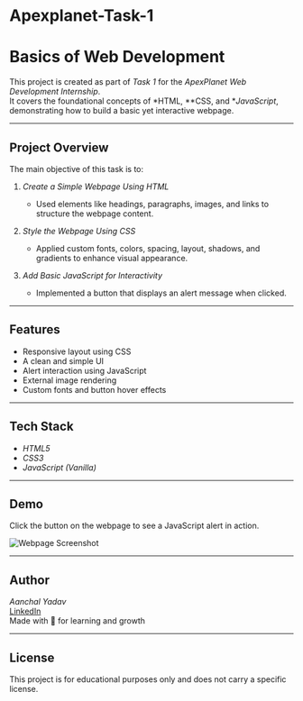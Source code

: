 # Apexplanet-Task-1
# Basics of Web Development

This project is created as part of *Task 1* for the *ApexPlanet Web Development Internship*.  
It covers the foundational concepts of *HTML, **CSS, and **JavaScript*, demonstrating how to build a basic yet interactive webpage.

---

## Project Overview

The main objective of this task is to:

1. *Create a Simple Webpage Using HTML*
   - Used elements like headings, paragraphs, images, and links to structure the webpage content.

2. *Style the Webpage Using CSS*
   - Applied custom fonts, colors, spacing, layout, shadows, and gradients to enhance visual appearance.

3. *Add Basic JavaScript for Interactivity*
   - Implemented a button that displays an alert message when clicked.

---

## Features

- Responsive layout using CSS
- A clean and simple UI
- Alert interaction using JavaScript
- External image rendering
- Custom fonts and button hover effects

---

## Tech Stack

- *HTML5*  
- *CSS3*  
- *JavaScript (Vanilla)*

---

## Demo

Click the button on the webpage to see a JavaScript alert in action.

![Webpage Screenshot](https://images.unsplash.com/photo-1515378791036-0648a3ef77b2?q=80&w=2070&auto=format&fit=crop&ixlib=rb-4.0.3&ixid=M3wxMjA3fDB8MHxwaG90by1wYWdlfHx8fGVufDB8fHx8fA%3D%3D)

---

## Author

*Aanchal Yadav*  
[LinkedIn](https://www.linkedin.com/in/aanchal-yadav-807165263/)  
Made with 🖤 for learning and growth

---

## License

This project is for educational purposes only and does not carry a specific license.
